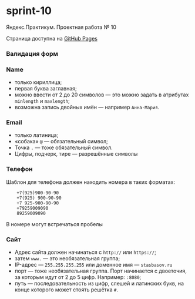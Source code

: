 # sprint-10

Яндекс.Практикум. Проектная работа № 10

Страница доступна на [GitHub Pages](https://anton-zm.github.io/sprint-10/)

### Валидация форм

### Name

- только кириллица;
- первая буква заглавная;
- можно ввести от 2 до 20 символов — это можно задать в атрибутах `minlength` и `maxlength`;
- возможна запись двойных имён — например `Анна-Мария`.

### Email

- только латиница;
- «собака» `@` — обязательный символ;
- Точка `.` — тоже обязательный символ.
- Цифры, подчерк, тире — разрешённые символы

### Телефон

Шаблон для телефона должен находить номера в таких форматах:

```text
    +7(925)900-90-90
    +7(925) 900-90-90
    +7 925-900-90-90
    +79259009090
    89259009090
```

В номере могут встречаться пробелы

### Сайт

- Адрес сайта должен начинаться с `http://` или `https://`;
- затем `www.` — это необязательная группа;
- IP-адрес — `255.255.255.255` или доменное имя — `stasbasov.ru`
- порт — тоже необязательная группа. Порт начинается с двоеточия, за которым идут от 2 до 5 цифр. Например: `:8080`;
- путь — последовательность из цифр, слешей и латинских букв, на конце которого может стоять решётка `#`.
